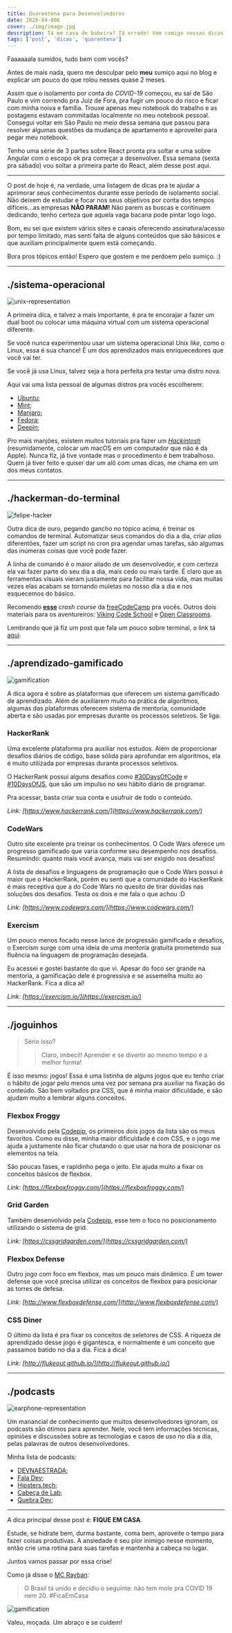 ```yaml
---
title: Quarentena para Desenvolvedores
date: 2020-04-006
cover: ./img/image.jpg
description: Tá em casa de bobeira? Tá errado! Vem comigo nessas dicas pra te auxiliar a dar um up no conhecimento e encontrar aquela vaga bacana mesmo durante tempos de crise.
tags: ['post', 'dicas', 'quarentena']
---
```


Faaaaaala sumidos, tudo bem com vocês?

Antes de mais nada, quero me desculpar pelo **meu** sumiço aqui no blog e explicar um pouco do que rolou nesses quase 2 meses.

Assim que o isolamento por conta do *COVID-19* começou, eu saí de São Paulo e vim correndo pra Juiz de Fora, pra fugir um pouco do risco e ficar com minha noiva e família. Trouxe apenas meu notebook do trabalho e as postagens estavam commitadas localmente no meu notebook pessoal. Consegui voltar em São Paulo no meio dessa semana que passou para resolver algumas questões da mudança de apartamento e aproveitei para pegar meu notebook.

Tenho uma série de 3 partes sobre React pronta pra soltar e uma sobre Angular com o escopo ok pra começar a desenvolver. Essa semana (sexta pra sábado) vou soltar a primeira parte do React, além desse post aqui.

---

O post de hoje é, na verdade, uma listagem de dicas pra te ajudar a aprimorar seus conhecimentos durante esse período de isolamento social. Não deixem de estudar e focar nos seus objetivos por conta dos tempos difíceis...as empresas **NÃO PARAM!** Não parem as buscas e continuem dedicando, tenho certeza que aquela vaga bacana pode pintar logo logo.

Bom, eu sei que existem vários sites e canais oferecendo assinatura/acesso por tempo limitado, mas senti falta de alguns conteúdos que são básicos e que auxiliam principalmente quem está começando.

Bora pros tópicos então! Espero que gostem e me perdoem pelo sumiço. :)

---
## ./sistema-operacional

![unix-representation](./img/linux.jpg)

A primeira dica, e talvez a mais importante, é pra te encorajar a fazer um dual boot ou colocar uma máquina virtual com um sistema operacional diferente.

Se você nunca experimentou usar um sistema operacional *Unix like*, como o Linux, essa é sua chance! É um dos aprendizados mais enriquecedores que você vai ter.

Se você já usa Linux, talvez seja a hora perfeita pra testar uma distro nova.

Aqui vai uma lista pessoal de algumas distros pra vocês escolherem:
- [Ubuntu](https://ubuntu.com/);
- [Mint](https://www.linuxmint.com/);
- [Manjaro](https://manjaro.org/);
- [Fedora](https://getfedora.org/pt_BR/);
- [Deepin](https://www.deepin.org/en/);

Pro mais manjões, existem muitos tutoriais pra fazer um *[Hackintosh](https://hackintosh.com/)* (resumidamente, colocar um macOS em um computador que não é da Apple). Nunca fiz, já tive vontade mas o procedimento é bem trabalhoso. Quem já tiver feito e quiser dar um alô com umas dicas, me chama em um dos meus contatos.

---
## ./hackerman-do-terminal

![felipe-hacker](./img/felipe-hacker.jpg)

Outra dica de ouro, pegando gancho no tópico acima, é treinar os comandos de terminal. Automatizar seus comandos do dia a dia, criar *alias* diferentões, fazer um script no cron pra agendar umas tarefas, são algumas das inúmeras coisas que você pode fazer.

A linha de comando é o maior aliado de um desenvolvedor, e com certeza ela vai fazer parte do seu dia a dia, mais cedo ou mais tarde. É claro que as ferramentas visuais vieram justamente para facilitar nossa vida, mas muitas vezes elas acabam se tornando muletas no nosso dia a dia e nos esquecemos do básico.

Recomendo **[esse](https://www.youtube.com/watch?v=yz7nYlnXLfE)** *crash course* da [freeCodeCamp](https://freecodecamp.org) pra vocês. Outros dois materiais para os aventureiros: [Viking Code School](https://www.vikingcodeschool.com/web-development-basics/a-command-line-crash-course) e [Open Classrooms](https://openclassrooms.com/en/courses/4614926-learn-the-command-line-in-terminal).

Lembrando que já fiz um post que fala um pouco sobre terminal, o link tá [aqui](https://pedro-mello.netlify.com/terminal-ide-editor/).

---
## ./aprendizado-gamificado

![gamification](./img/gamification.jpg)

A dica agora é sobre as plataformas que oferecem um sistema gamificado de aprendizado. Além de auxiliarem muito na prática de algoritmos, algumas das plataformas oferecem sistema de mentoria, comunidade aberta e são usadas por empresas durante os processos seletivos. Se liga:

### **HackerRank**

Uma excelente plataforma pra auxiliar nos estudos. Além de proporcionar desafios diários de código, base sólida para aprofundar em algoritmos, ela é muito utilizada por empresas durante processos seletivos.

O HackerRank possui alguns desafios como [#30DaysOfCode](https://www.google.com/search?q=30+days+of+code) e [#10DaysOfJS](https://www.google.com/search?q=10+days+of+js), que são um impulso no seu hábito diário de programar.

Pra acessar, basta criar sua conta e usufruir de todo o conteúdo.

*Link: [https://www.hackerrank.com/](https://www.hackerrank.com/)*

### **CodeWars**

Outro site excelente pra treinar os conhecimentos. O Code Wars oferece um progresso gamificado que varia conforme seu desempenho nos desafios. Resumindo: quanto mais você avança, mais vai ser exigido nos desafios!

A lista de desafios e linguagens de programação que o Code Wars possui é maior que o HackerRank, porém eu senti que a comunidade do HackerRank é mais receptiva que a do Code Wars no quesito de tirar dúvidas nas soluções dos desafios. Testa os dois e me fala o que achou :D

*Link: [https://www.codewars.com/](https://www.codewars.com/)*

### **Exercism**

Um pouco menos focado nesse lance de progressão gamificada e desafios, o Exercism surge com uma ideia de uma mentoria gratuita prometendo sua fluência na linguagem de programação desejada.

Eu acessei e gostei bastante do que vi. Apesar do foco ser grande na mentoria, a gamificação dele é progressiva e se assemelha muito ao HackerRank. Fica a dica aí!

*Link: [https://exercism.io/](https://exercism.io/)*

---
## ./joguinhos

> Sério isso?
>> Claro, imbecil! Aprender e se divertir ao mesmo tempo é a melhor forma!

É isso mesmo: jogos! Essa é uma listinha de alguns jogos que eu tenho criar o hábito de jogar pelo menos uma vez por semana pra auxiliar na fixação do conteúdo. São bem voltados pra CSS, que é minha maior dificuldade, e são ajudam muito a lembrar alguns conceitos.

### **Flexbox Froggy**

Desenvolvido pela [Codepip](https://codepip.com/), os primeiros dois jogos da lista são os meus favoritos. Como eu disse, minha maior dificuldade é com CSS, e o jogo me ajuda a justamente não ficar chutando o que usar na hora de posicionar os elementos na tela.

São poucas fases, e rapidinho pega o jeito. Ele ajuda muito a fixar os conceitos básicos de flexbox.

*Link: [https://flexboxfroggy.com/](https://flexboxfroggy.com/)*

### **Grid Garden**

Também desenvolvido pela  [Codepip](https://codepip.com/), esse tem o foco no posicionamento utilizando o sistema de grid.

*Link: [https://cssgridgarden.com/](https://cssgridgarden.com/)*

### **Flexbox Defense**

Outro jogo com foco em flexbox, mas um pouco mais dinâmico. É um tower defense que você precisa utilizar os conceitos de flexbox para posicionar as torres de defesa.

*Link: [http://www.flexboxdefense.com/](http://www.flexboxdefense.com/)*


### **CSS Diner**

O último da lista é pra fixar os conceitos de seletores de CSS. A riqueza de aprendizado desse jogo é gigantesca, e normalmente é um conceito que passamos batido no dia a dia. Fica a dica!

*Link: [http://flukeout.github.io/](http://flukeout.github.io/)*

---

## ./podcasts

![earphone-representation](./img/podcasts.jpg)

Um manancial de conhecimento que muitos desenvolvedores ignoram, os podcasts são ótimos para aprender. Nele, você tem informações técnicas, opiniões e discussões sobre as tecnologias e casos de uso no dia a dia, pelas palavras de outros desenvolvedores.

Minha lista de podcasts:
- [DEVNAESTRADA](https://devnaestrada.com.br/);
- [Fala Dev](https://podcasts.google.com/?feed=aHR0cHM6Ly9hbmNob3IuZm0vcy8zYmYyZjJjL3BvZGNhc3QvcnNz&ved=0CAAQ4aUDahcKEwjI9PXe5tToAhUAAAAAHQAAAAAQAQ&hl=pt-BR);
- [Hipsters.tech](https://hipsters.tech/);
- [Cabeça de Lab](http://www.cabecadelab.com.br/);
- [Quebra Dev](https://quebradev.com.br/);

---

A dica principal desse post é: **FIQUE EM CASA**.

Estude, se hidrate bem, durma bastante, coma bem, aproveite o tempo para fazer coisas produtivas. A ansiedade é seu pior inimigo nesse momento, então crie uma rotina para suas tarefas e mantenha a cabeça no lugar.

Juntos vamos passar por essa crise!

Como já disse o [MC Rayban](https://twitter.com/delucca/status/1245700401724342274):

> O Brasil tá unido e decidiu o seguinte: não tem mole pra COVID 19 nem 20. #FicaEmCasa

![gamification](./img/mc-ray-ban.jpg)

Valeu, moçada. Um abraço e se cuidem!